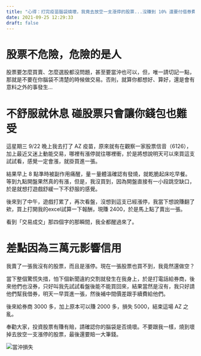```yaml
---
title: "心得：打完疫苗腦袋燒壞，我竟去放空一支漲停的股票...沒賺到 10% 還要付借券費"
date: 2021-09-25 12:29:33
draft: false
---
```

# 股票不危險，危險的是人
股票要怎麼買賣、怎麼選股都沒問題，甚至要當沖也可以，但，唯一請切記一點，那就是不要在你腦袋不清楚的時候做交易。否則，就算你都想好、算好，還是會有意料之外的事發生...

# 不舒服就休息 碰股票只會讓你錢包也難受
這星期三 9/22 晚上我去打了 AZ 疫苗，原來就有在觀察一家股票信音（6126），加上最近又迷上動能交易，哪裡有漲停就往哪裡衝，於是將想說明天可以來買這支試試看，感覺一定會漲，就掛買進一張。

結果早上 8 點準時被副作用痛醒，量ㄧ量體溫確認有發燒，就乾脆起床吃早餐。等到九點開盤果然真的有漲，但是，我沒買到，因為開盤直接有一小段跳空缺口，於是就想打遊戲舒緩一下不舒服的感覺。

後來到了中午，遊戲打累了，再次看盤，沒想到這支已經漲停，我當下想說賺翻了欸，買上打開我的excel試算一下報酬，現賺 2400，於是馬上點了賣出一張。

看到「交易成交」那四個字的那瞬間，我全都醒過來了。

# 差點因為三萬元影響信用
我賣了一張我沒有的股票，而且是漲停。現在一張股票也買不到，我竟然還做空？

當下整個驚慌失措，怕下個新聞違約交割就發生在我身上，於是打電話給券商，後來他們也沒券，只好叫我先試試看盤後能不能買回來，結果當然是沒有，我只好請他們幫我借券，明天一早買進一張，然後補中間價差跟手續費給他們。

後來給券商 3000 多，加上原本可以賺 2000 多，損失 5000，結束這場 AZ 之亂。

奉勸大家，投資股票有賺有賠，請確認你的腦袋是否燒壞。不要跟我一樣，燒到壞掉去放空一支漲停的股票，最後還要賠一大筆錢。

![當沖損失](https://i.imgur.com/mH3Qp1v.jpg)